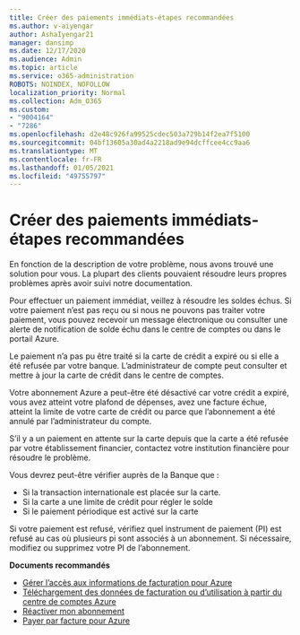 ```yaml
---
title: Créer des paiements immédiats-étapes recommandées
ms.author: v-aiyengar
author: AshaIyengar21
manager: dansimp
ms.date: 12/17/2020
ms.audience: Admin
ms.topic: article
ms.service: o365-administration
ROBOTS: NOINDEX, NOFOLLOW
localization_priority: Normal
ms.collection: Adm_O365
ms.custom:
- "9004164"
- "7286"
ms.openlocfilehash: d2e48c926fa99525cdec503a729b14f2ea7f5100
ms.sourcegitcommit: 04bf13605a30ad4a2218ad9e94dcffcee4cc9aa6
ms.translationtype: MT
ms.contentlocale: fr-FR
ms.lasthandoff: 01/05/2021
ms.locfileid: "49755797"
---
```

# <a name="make-immediate-payment---recommended-steps"></a>Créer des paiements immédiats-étapes recommandées

En fonction de la description de votre problème, nous avons trouvé une solution pour vous. La plupart des clients pouvaient résoudre leurs propres problèmes après avoir suivi notre documentation.

Pour effectuer un paiement immédiat, veillez à résoudre les soldes échus. Si votre paiement n’est pas reçu ou si nous ne pouvons pas traiter votre paiement, vous pouvez recevoir un message électronique ou consulter une alerte de notification de solde échu dans le centre de comptes ou dans le portail Azure. 

Le paiement n’a pas pu être traité si la carte de crédit a expiré ou si elle a été refusée par votre banque. L’administrateur de compte peut consulter et mettre à jour la carte de crédit dans le centre de comptes. 

Votre abonnement Azure a peut-être été désactivé car votre crédit a expiré, vous avez atteint votre plafond de dépenses, avez une facture échue, atteint la limite de votre carte de crédit ou parce que l’abonnement a été annulé par l’administrateur du compte.  

S’il y a un paiement en attente sur la carte depuis que la carte a été refusée par votre établissement financier, contactez votre institution financière pour résoudre le problème.  

Vous devrez peut-être vérifier auprès de la Banque que :

- Si la transaction internationale est placée sur la carte. 
- Si la carte a une limite de crédit pour régler le solde 
- Si le paiement périodique est activé sur la carte 

Si votre paiement est refusé, vérifiez quel instrument de paiement (PI) est refusé au cas où plusieurs pi sont associés à un abonnement. Si nécessaire, modifiez ou supprimez votre PI de l’abonnement. 

**Documents recommandés** 

- [Gérer l’accès aux informations de facturation pour Azure](https://docs.microsoft.com/azure/billing/billing-manage-access?WT.mc_id=Portal-Microsoft_Azure_Support)
- [Téléchargement des données de facturation ou d’utilisation à partir du centre de comptes Azure](https://docs.microsoft.com/azure/billing/billing-download-azure-invoice-daily-usage-date?WT.mc_id=Portal-Microsoft_Azure_Support)
- [Réactiver mon abonnement](https://docs.microsoft.com/azure/billing/billing-subscription-become-disable?WT.mc_id=Portal-Microsoft_Azure_Support)
- [Payer par facture pour Azure](https://docs.microsoft.com/azure/cost-management-billing/manage/pay-by-invoice) 